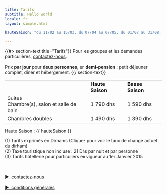 ```yaml
---
title: Tarifs
subtitle: Hello world
locale: fr
layout: simple.html

hauteSaison: "du 11/02 au 15/03, du 07/04 au 07/05, du 01/07 au 31/08, du 27/10 au 08/11 et du 22/12 au 07/01"

---
```


{{#> section-text title="Tarifs"}}
Pour les groupes et les demandes particulières, [contactez-nous](#contact).
<br><br>
Prix **par jour** pour **deux personnes**, en **demi-pension** : petit déjeuner complet, dîner et hébergement.
{{/ section-text}}

<table>
    <tr>
        <td>&nbsp;</td>
        <td>
            <b>Haute Saison</b>
            <div class="fa fa-info-circle tooltip-block" data-title="{{ hauteSaison }}">
            </div>
        </td>
        <td><b>Basse Saison</b></td>
    </tr>
    <tr>
        <td>
            <div class="tarif__title">Suites</div>
            Chambre(s), salon et salle de bain
        </td>
        <td>1 790 dhs</td>
        <td>1 590 dhs</td>
    </tr>
    <tr>
        <td>
            <div class="tarif__title">Chambres doubles</div>
        </td>
        <td>1 490 dhs</td>
        <td>1 390 dhs</td>
    </tr>
</table>

Haute Saison : {{ hauteSaison }}


(1) Tarifs exprimés en Dirhams (Cliquez pour voir le taux de change actuel du dirham)
<br>
(2) Taxe touristique non incluse : 21 Dhs par nuit et par personne
<br>
(3) Tarifs hôtellerie pour particuliers en vigueur au 1er Janvier 2015 

<br><br>
<a class="button big" href="#contact" style="cursor: pointer;">▶&nbsp;&nbsp;contactez-nous</a>
<br><br>
<a class="button small" href="/assets/CGV.pdf" style="cursor: pointer;">▶&nbsp;&nbsp;conditions générales</a>
